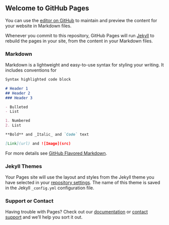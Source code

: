 ## Welcome to GitHub Pages

You can use the [editor on GitHub](https://github.com/wjj19851223/http-swcx.rueqif45678ei557.xyz-nDXMbRjB8QSt-kaIbi_14230.shtml-rand-418a070b4e5bd253cece3ac2a0eef5/edit/master/index.md) to maintain and preview the content for your website in Markdown files.

Whenever you commit to this repository, GitHub Pages will run [Jekyll](https://jekyllrb.com/) to rebuild the pages in your site, from the content in your Markdown files.

### Markdown

Markdown is a lightweight and easy-to-use syntax for styling your writing. It includes conventions for

```markdown
Syntax highlighted code block

# Header 1
## Header 2
### Header 3

- Bulleted
- List

1. Numbered
2. List

**Bold** and _Italic_ and `Code` text

[Link](url) and ![Image](src)
```

For more details see [GitHub Flavored Markdown](https://guides.github.com/features/mastering-markdown/).

### Jekyll Themes

Your Pages site will use the layout and styles from the Jekyll theme you have selected in your [repository settings](https://github.com/wjj19851223/http-swcx.rueqif45678ei557.xyz-nDXMbRjB8QSt-kaIbi_14230.shtml-rand-418a070b4e5bd253cece3ac2a0eef5/settings). The name of this theme is saved in the Jekyll `_config.yml` configuration file.

### Support or Contact

Having trouble with Pages? Check out our [documentation](https://help.github.com/categories/github-pages-basics/) or [contact support](https://github.com/contact) and we’ll help you sort it out.
